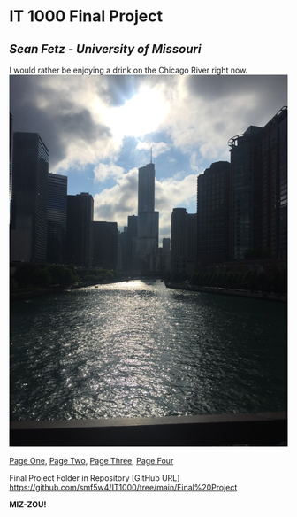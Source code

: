 # IT 1000 Final Project
## _Sean Fetz - University of Missouri_

I would rather be enjoying a drink on the Chicago River right now.
![Chicago River](https://github.com/smf5w4/IT1000/blob/main/Final%20Project/IMG_6857.JPG)

[Page One](FinalProject1.md),
[Page Two](FinalProject2.md),
[Page Three](FinalProject3.md),
[Page Four](FinalProject4.md)

Final Project Folder in Repository
[GitHub URL] https://github.com/smf5w4/IT1000/tree/main/Final%20Project

**MIZ-ZOU!**